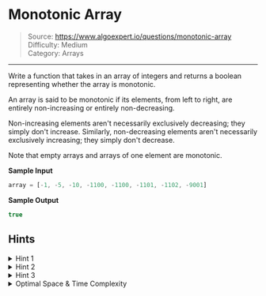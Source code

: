# Monotonic Array
> Source: https://www.algoexpert.io/questions/monotonic-array  
> Difficulty: Medium  
> Category: Arrays
---

Write a function that takes in an array of integers and returns a boolean representing whether the array is monotonic.

An array is said to be monotonic if its elements, from left to right, are entirely non-increasing or entirely non-decreasing.

Non-increasing elements aren't necessarily exclusively decreasing; they simply don't increase. Similarly, non-decreasing elements aren't necessarily exclusively increasing; they simply don't decrease.

Note that empty arrays and arrays of one element are monotonic.

**Sample Input**
```javascript
array = [-1, -5, -10, -1100, -1100, -1101, -1102, -9001]
```

**Sample Output**
```javascript
true
```

## Hints

<details>
<summary>Hint 1</summary>
You can solve this question by iterating through the input array from left to 
right once.
</details>

<details>
<summary>Hint 2</summary>
Try iterating through the input array from left to right, in search of two
adjacent integers that can indicate whether the array is trending upward or
trending downward. Once you've found the tentative trend of the array, at each
element thereafter, compare the element to the previous one; if this comparison
breaks the previously identified trend, the array isn't monotonic.
</details>

<details>
<summary>Hint 3</summary>
Alternatively, you can start by assuming that the array is both entirely
non-decreasing and entirely non-increasing. As you iterate through each element,
perform a check to see if you can invalidate one or both of your assumptions.
</details>

<details>
<summary>Optimal Space &amp; Time Complexity</summary>
O(n) time | O(1) space - where n is the length of the array
</details>
